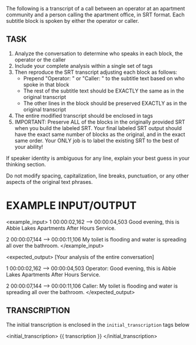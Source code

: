 The following is a transcript of a call between an operator at an apartment community and a person calling the apartment office, in SRT format. Each subtitle block is spoken by either the operator or caller.

## TASK

1. Analyze the conversation to determine who speaks in each block, the operator or the caller
2. Include your complete analysis within a single set of <thinking></thinking> tags
3. Then reproduce the SRT transcript adjusting each block as follows:
   - Prepend "Operator: " or "Caller: " to the subtitle text based on who spoke in that block
   - The rest of the subtitle text should be EXACTLY the same as in the original transcript
   - The other lines in the block should be preserved EXACTLY as in the original transcript
4. The entire modified transcript should be enclosed in <transcript></transcript> tags
5. IMPORTANT: Preserve ALL of the blocks in the originally provided SRT when you build the labeled SRT. Your final labeled SRT output should have the exact same number of blocks as the original, and in the exact same order. Your ONLY job is to label the existing SRT to the best of your ability!

If speaker identity is ambiguous for any line, explain your best guess in your thinking section.

Do not modify spacing, capitalization, line breaks, punctuation, or any other aspects of the original text phrases.

# EXAMPLE INPUT/OUTPUT

<example_input>
1
00:00:02,162 --> 00:00:04,503
Good evening, this is Abbie Lakes Apartments After Hours Service.

2
00:00:07,144 --> 00:00:11,106
My toilet is flooding and water is spreading all over the bathroom.
</example_input>

<expected_output>
<thinking>
[Your analysis of the entire conversation]
</thinking>

<transcript>
1
00:00:02,162 --> 00:00:04,503
Operator: Good evening, this is Abbie Lakes Apartments After Hours Service.

2
00:00:07,144 --> 00:00:11,106
Caller: My toilet is flooding and water is spreading all over the bathroom.
</transcript>
</expected_output>

## TRANSCRIPTION

The initial transcription is enclosed in the `initial_transcription` tags below

<initial_transcription>
{{ transcription }}
</initial_transcription>
